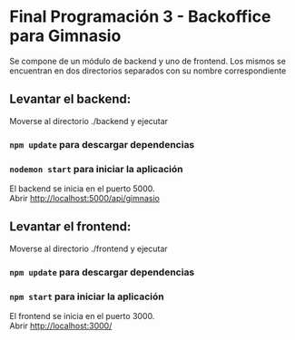 # Final Programación 3 - Backoffice para Gimnasio

Se compone de un módulo de backend y uno de frontend. Los mismos se encuentran en dos directorios separados con su nombre correspondiente

## Levantar el backend:

Moverse al directorio ./backend y ejecutar

### `npm update` para descargar dependencias
### `nodemon start` para iniciar la aplicación

El backend se inicia en el puerto 5000.\
Abrir [http://localhost:5000/api/gimnasio](http://localhost:5000/api/gimnasio) 

## Levantar el frontend:

Moverse al directorio ./frontend y ejecutar

### `npm update` para descargar dependencias
### `npm start` para iniciar la aplicación

El frontend se inicia en el puerto 3000.\
Abrir [http://localhost:3000/](http://localhost:3000/) 
